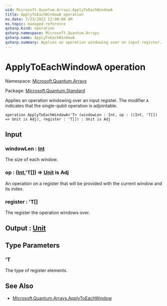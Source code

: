```yaml
---
uid: Microsoft.Quantum.Arrays.ApplyToEachWindowA
title: ApplyToEachWindowA operation
ms.date: 7/23/2022 12:00:00 AM
ms.topic: managed-reference
qsharp.kind: operation
qsharp.namespace: Microsoft.Quantum.Arrays
qsharp.name: ApplyToEachWindowA
qsharp.summary: Applies an operation windowing over an input register. The modifier `A` indicates that the single-qubit operation is adjointable.
---
```


# ApplyToEachWindowA operation

Namespace: [Microsoft.Quantum.Arrays](xref:Microsoft.Quantum.Arrays)

Package: [Microsoft.Quantum.Standard](https://nuget.org/packages/Microsoft.Quantum.Standard)


Applies an operation windowing over an input register. The modifier `A` indicates that the single-qubit operation is adjointable.

```qsharp
operation ApplyToEachWindowA<'T> (windowLen : Int, op : ((Int, 'T[]) => Unit is Adj), register : 'T[]) : Unit is Adj
```


## Input

### windowLen : [Int](xref:microsoft.quantum.qsharp.valueliterals#int-literals)

The size of each window.


### op : ([Int](xref:microsoft.quantum.qsharp.valueliterals#int-literals),'T[]) => [Unit](xref:microsoft.quantum.qsharp.valueliterals#unit-literal)  is Adj

An operation on a register that will be provided with the current window and its index.


### register : 'T[]

The register the operation windows over.



## Output : [Unit](xref:microsoft.quantum.qsharp.valueliterals#unit-literal)



## Type Parameters

### 'T

The type of register elements.

## See Also

- [Microsoft.Quantum.Arrays.ApplyToEachWindow](xref:Microsoft.Quantum.Arrays.ApplyToEachWindow)